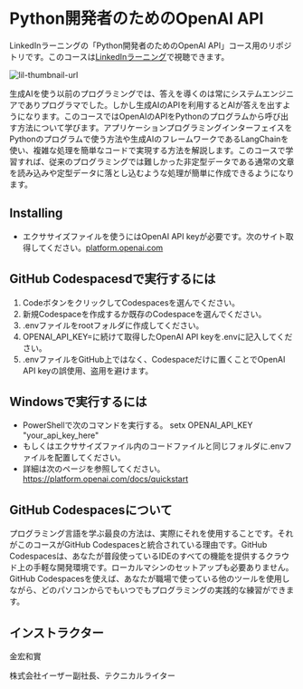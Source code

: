 # Python開発者のためのOpenAI API
LinkedInラーニングの「Python開発者のためのOpenAI API」コース用のリポジトリです。このコースは[LinkedInラーニング][lil-course-url]で視聴できます。

![lil-thumbnail-url]

生成AIを使う以前のプログラミングでは、答えを導くのは常にシステムエンジニアでありプログラマでした。しかし生成AIのAPIを利用するとAIが答えを出すようになります。このコースではOpenAIのAPIをPythonのプログラムから呼び出す方法について学びます。アプリケーションプログラミングインターフェイスをPythonのプログラムで使う方法や生成AIのフレームワークであるLangChainを使い、複雑な処理を簡単なコードで実現する方法を解説します。このコースで学習すれば、従来のプログラミングでは難しかった非定型データである通常の文章を読み込みや定型データに落とし込むような処理が簡単に作成できるようになります。

## Installing
- エクササイズファイルを使うにはOpenAI API keyが必要です。次のサイト取得してください。[platform.openai.com](https://platform.openai.com)
## GitHub Codespacesdで実行するには
1. CodeボタンをクリックしてCodespacesを選んでください。
3. 新規Codespaceを作成するか既存のCodespaceを選んでください。
4. .envファイルをrootフォルダに作成してください。
5. OPENAI_API_KEY=に続けて取得したOpenAI API keyを.envに記入してください。
6. .envファイルをGitHub上ではなく、Codespaceだけに置くことでOpenAI API keyの誤使用、盗用を避けます。
## Windowsで実行するには
- PowerShellで次のコマンドを実行する。
setx OPENAI_API_KEY "your_api_key_here"
- もしくはエクササイズファイル内のコードファイルと同じフォルダに.envファイルを配置してください。
- 詳細は次のページを参照してください。https://platform.openai.com/docs/quickstart

## GitHub Codespacesについて
プログラミング言語を学ぶ最良の方法は、実際にそれを使用することです。それがこのコースがGitHub Codespacesと統合されている理由です。GitHub Codespacesは、あなたが普段使っているIDEのすべての機能を提供するクラウド上の手軽な開発環境です。ローカルマシンのセットアップも必要ありません。 GitHub Codespacesを使えば、あなたが職場で使っている他のツールを使用しながら、どのパソコンからでもいつでもプログラミングの実践的な練習ができます。

## インストラクター

金宏和實

株式会社イーザー副社長、テクニカルライター


[0]: # (Replace these placeholder URLs with actual course URLs)

[lil-course-url]: https://www.linkedin.com/learning/openai-api-for-python-developers-23957123
[lil-thumbnail-url]: https://media.licdn.com/dms/image/v2/D4E0DAQG8PvS0nDMD4g/learning-public-crop_675_1200/learning-public-crop_675_1200/0/1734980145981?e=2147483647&v=beta&t=VUHQ-0pq2rkHH472d1S-dvk4ctGbMiq5ypN1e9QZ3g4

